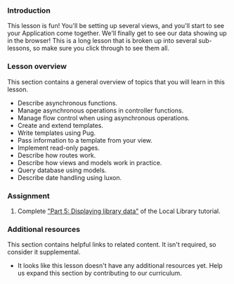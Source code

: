 ### Introduction

This lesson is fun! You'll be setting up several views, and you'll start to see your Application come together. We'll finally get to see our data showing up in the browser! This is a long lesson that is broken up into several sub-lessons, so make sure you click through to see them all.

### Lesson overview

This section contains a general overview of topics that you will learn in this lesson.

- Describe asynchronous functions.
- Manage asynchronous operations in controller functions.
- Manage flow control when using asynchronous operations.
- Create and extend templates.
- Write templates using Pug.
- Pass information to a template from your view.
- Implement read-only pages.
- Describe how routes work.
- Describe how views and models work in practice.
- Query database using models.
- Describe date handling using luxon.

### Assignment

<div class="lesson-content__panel" markdown="1">

1. Complete ["Part 5: Displaying library data"](https://developer.mozilla.org/en-US/docs/Learn/Server-side/Express_Nodejs/Displaying_data) of the Local Library tutorial.

</div>

### Additional resources

This section contains helpful links to related content. It isn't required, so consider it supplemental.

- It looks like this lesson doesn't have any additional resources yet. Help us expand this section by contributing to our curriculum.
